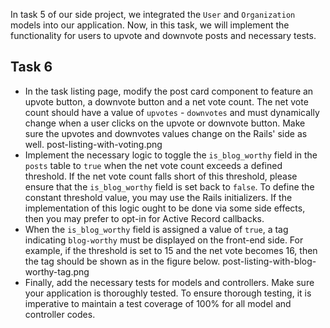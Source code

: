 In task 5 of our side project, we integrated the `User` and `Organization`
models into our application. Now, in this task, we will implement the
functionality for users to upvote and downvote posts and necessary tests.

## Task 6

- In the task listing page, modify the post card component to feature an upvote
  button, a downvote button and a net vote count. The net vote count should have
  a value of `upvotes` - `downvotes` and must dynamically change when a user
  clicks on the upvote or downvote button. Make sure the upvotes and downvotes
  values change on the Rails' side as well.
  <image>post-listing-with-voting.png</image>
- Implement the necessary logic to toggle the `is_blog_worthy` field in the
  `posts` table to `true` when the net vote count exceeds a defined threshold.
  If the net vote count falls short of this threshold, please ensure that the
  `is_blog_worthy` field is set back to `false`. To define the constant
  threshold value, you may use the Rails initializers. If the implementation of
  this logic ought to be done via some side effects, then you may prefer to
  opt-in for Active Record callbacks.
- When the `is_blog_worthy` field is assigned a value of `true`, a tag
  indicating `blog-worthy` must be displayed on the front-end side. For example,
  if the threshold is set to 15 and the net vote becomes 16, then the tag should
  be shown as in the figure below.
  <image>post-listing-with-blog-worthy-tag.png</image>
- Finally, add the necessary tests for models and controllers. Make sure your
  application is thoroughly tested. To ensure thorough testing, it is imperative
  to maintain a test coverage of 100% for all model and controller codes.
